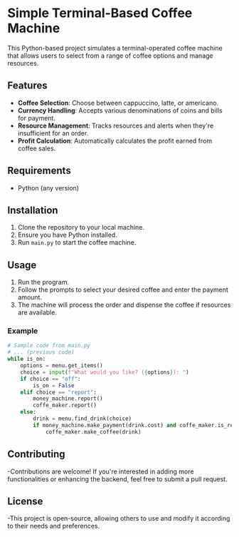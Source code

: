 # Simple Terminal-Based Coffee Machine

This Python-based project simulates a terminal-operated coffee machine that allows users to select from a range of coffee options and manage resources.

## Features
- **Coffee Selection**: Choose between cappuccino, latte, or americano.
- **Currency Handling**: Accepts various denominations of coins and bills for payment.
- **Resource Management**: Tracks resources and alerts when they're insufficient for an order.
- **Profit Calculation**: Automatically calculates the profit earned from coffee sales.

## Requirements
- Python (any version)

## Installation
1. Clone the repository to your local machine.
2. Ensure you have Python installed.
3. Run `main.py` to start the coffee machine.

## Usage
1. Run the program.
2. Follow the prompts to select your desired coffee and enter the payment amount.
3. The machine will process the order and dispense the coffee if resources are available.

### Example
```python
# Sample code from main.py
# ... (previous code)
while is_on:
    options = menu.get_items()
    choice = input(f"What would you like? ({options}): ")
    if choice == "off":
        is_on = False
    elif choice == "report":
        money_machine.report()
        coffe_maker.report()
    else:
        drink = menu.find_drink(choice)
        if money_machine.make_payment(drink.cost) and coffe_maker.is_resource_sufficient(drink):
            coffe_maker.make_coffee(drink)
```

## Contributing

-Contributions are welcome! If you're interested in adding more functionalities or enhancing the backend, feel free to submit a pull request.

## License

-This project is open-source, allowing others to use and modify it according to their needs and preferences.
